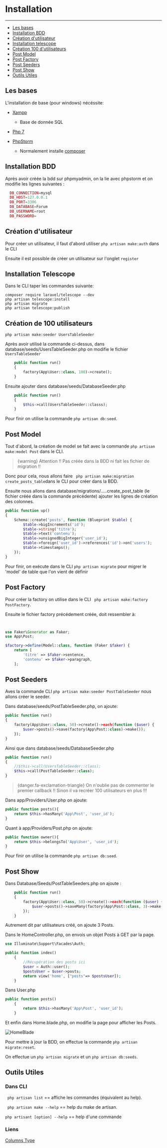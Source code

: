 # Installation

------

- [Les bases](#section-1)
- [Installation BDD](#section-2)
- [Création d'utilisateur](#section-3)
- [Installation telescope](#section-4)
- [Création 100 d'utilisateurs](#section-5)
- [Post Model](#section-6)
- [Post Factory](#section-7)
- [Post Seeders](#section-8)
- [Post Show](#section-9)
- [Outils Utiles](#section-100)

<a name="section-1"></a>

## Les bases

L'installation de base (pour windows) nécéssite:

- [Xampp](https://www.apachefriends.org/fr/index.html)

  - Base de donnée SQL

- [Php 7](https://windows.php.net/download/)

- [PhpStorm](https://www.jetbrains.com/phpstorm/)

  - Normalement installe [composer](https://kgaut.net/blog/2017/installer-composer-sous-windows.html)

  

<a name="section-2"></a>

## Installation BDD

Après avoir créée la bdd sur phpmyadmin, on la lie avec phpstorm et on modifie les lignes suivantes :

```php
  DB_CONNECTION=mysql
  DB_HOST=127.0.0.1
  DB_PORT=3306
  DB_DATABASE=Forum
  DB_USERNAME=root
  DB_PASSWORD=
```

<a name="section-3"></a>

## Création d'utilisateur

Pour créer un utilisateur, il faut d'abord utiliser ``php artisan make:auth`` dans le CLI

Ensuite il est possible de créer un utilisateur sur l'onglet ``register``

<a name="section-4"></a>

## Installation Telescope

Dans le CLI taper les commandes suivante:

```CLI
composer require laravel/telescope --dev
php artisan telescope:install
php artisan migrate
php artisan telescope:publish
```

<a name="section-5"></a>

## Création de 100 utilisateurs

``php artisan make:seeder UsersTableSeeder``

Après avoir utilisé la commande ci-dessus, dans database/seeds/UsersTableSeeder.php on modifie le fichier ``UsersTableSeeder``

```php
    public function run()
    {
        factory(App\User::class, 100)->create();
    }
```

Ensuite ajouter dans database/seeds/DatabaseSeeder.php

```php
    public function run()
    {
        $this->call(UsersTableSeeder::classs);
    }
```

Pour finir on utilise la commande ``php artisan db:seed``.



## Post Model

Tout d'abord, la création de model se fait avec la commande ``php artisan make:model Post`` dans le CLI.



> {warning} Attention !! Pas créée dans la BDD ni fait les fichier de migration !!

  Donc pour cela, nous allons faire `` php artisan make:migration create_posts_table``dans le CLI pour créer dans la BDD.

Ensuite nous allons dans database/migrations/.....create_post_table (le fichier créée dans la commande précédente) ajouter les lignes de création des colonnes.

```php
public function up()
{
    Schema::create('posts', function (Blueprint $table) {
        $table->bigIncrements('id');
        $table->string('titre');
        $table->text('contenu');
        $table->unsignedBigInteger('user_id');
        $table->foreign('user_id')->references('id')->on('users');
        $table->timestamps();
    });
}
```

Pour finir, on exécute dans le CLI ``php artisan migrate`` pour migrer le 'model' de table que l'on vient de définir



<a name="section-7"></a>

## Post Factory

Pour créer la factory on utilise dans le CLI `` php artisan make:factory PostFactory``.

Ensuite le fichier factory précédement créée, doit ressembler à:

```php


use Faker\Generator as Faker;
use App\Post;

$factory->define(Model::class, function (Faker $faker) {
    return [
        'titre' => $faker->sentence,
        'contenu' => $faker->paragraph,
    ];
```

<a name="section-8"></a>

## Post Seeders

Aves la commande CLI ``php artisan make:seeder PostTableSeeder`` nous allons créer le seeder.

Dans database/seeds/PostTableSeeder.php, on ajoute:

```php
public function run()
{
    factory(App\User::class, 50)->create()->each(function ($user) {
        $user->posts()->save(factory(App\Post::class)->make());
    });
}
```

Ainsi que dans database/seeds/DatabaseSeeder.php

```php
public function run()
{
    //$this->call(UsersTableSeeder::class);
    $this->call(PostTableSeeder::class);
}
```

> {danger.fa-exclamation-triangle} On n'oublie pas de commenter le premier callback !! Sinon il va recréer 100 utilisateurs en plus !!!

Dans app/Providers/User.php on ajoute:

```php
public function posts(){
    return $this->hasMany('App\Post', 'user_id');
}
```

Quant à app/Providers/Post.php on ajoute:

```php
public function owner(){
    return $this->belongsTo('App\User', 'user_id');
}
```



Pour finir on utilise la commande ``php artisan db:seed``.



<a name="section-9"></a>

## Post Show

Dans Database/Seeds/PostTableSeeders.php on ajoute :

```php
    public function run()
    {
        factory(App\User::class, 50)->create()->each(function ($user) {
            $user->posts()->saveMany(factory(App\Post::class, 3)->make());
        });
    }
```

Autrement dit par utilisateurs créé, on ajoute 3 Posts.

Dans le HomeController.php, on envois un objet Posts à GET par la page.

```php
use Illuminate\Support\Facades\Auth;

public function index()
    {
        //Récupération des posts ici
        $user = Auth::user();
        $postsUser = $user->posts;
        return view('home', ["posts"=> $postsUser]);
    }
```

Dans User.php

```php
public function posts()
    {
        return $this->hasMany('App\Post', 'user_id');
    }
```

Et enfin dans Home.blade.php, on modifie la page pour afficher les Posts. 

![HomeBlade](D:\Ynov\Projet\Php\Forum\resources\docs\1.0\Images\HomeBlade.png)

Pour mettre à jour la BDD, on effectue la commande `php artisan migrate:reset`.

On effectue un `php artisan migrate` et un `php artisan db:seeds`.



<a name="section-100"></a>

## Outils Utiles

### Dans CLI

`` php artisan list`` == affiche les commandes (équivalent au help).

`` php artisan make --help`` == help du make de artisan.

``php artisant [option] --help`` == help d'une commande

### Liens

[Columns Type](https://laravel.com/docs/5.8/migrations#columns)